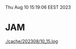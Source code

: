 Thu Aug 10 15:19:06 EEST 2023
# JAM
<a href='./cache/202308/10_15.log'>./cache/202308/10_15.log</a>
